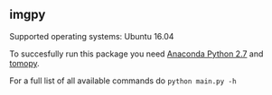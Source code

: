 ## imgpy

Supported operating systems: Ubuntu 16.04

To succesfully run this package you need [Anaconda Python 2.7](https://www.continuum.io/downloads) and [tomopy](https://anaconda.org/dgursoy/tomopy).

For a full list of all available commands do `python main.py -h`
